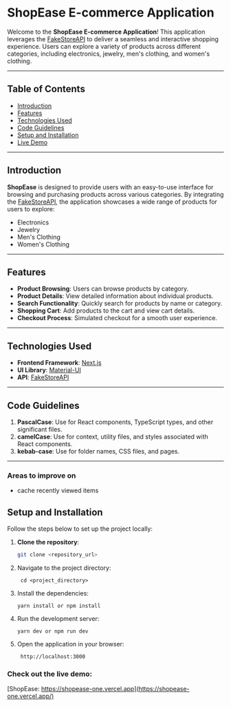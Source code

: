 # ShopEase E-commerce Application

Welcome to the **ShopEase E-commerce Application**! This application leverages the [FakeStoreAPI](https://fakestoreapi.com/) to deliver a seamless and interactive shopping experience. Users can explore a variety of products across different categories, including electronics, jewelry, men's clothing, and women's clothing.

---

## Table of Contents

- [Introduction](#introduction)
- [Features](#features)
- [Technologies Used](#technologies-used)
- [Code Guidelines](#code-guidelines)
- [Setup and Installation](#setup-and-installation)
- [Live Demo](#check-out-the-live-demo)

---

## Introduction

**ShopEase** is designed to provide users with an easy-to-use interface for browsing and purchasing products across various categories. By integrating the [FakeStoreAPI](https://fakestoreapi.com/), the application showcases a wide range of products for users to explore:

- Electronics
- Jewelry
- Men's Clothing
- Women's Clothing

---

## Features

- **Product Browsing**: Users can browse products by category.
- **Product Details**: View detailed information about individual products.
- **Search Functionality**: Quickly search for products by name or category.
- **Shopping Cart**: Add products to the cart and view cart details.
- **Checkout Process**: Simulated checkout for a smooth user experience.

---

## Technologies Used

- **Frontend Framework**: [Next.js](https://nextjs.org/)
- **UI Library**: [Material-UI](https://mui.com/)
- **API**: [FakeStoreAPI](https://fakestoreapi.com/)

---

## Code Guidelines

1. **PascalCase**: Use for React components, TypeScript types, and other significant files.
2. **camelCase**: Use for context, utility files, and styles associated with React components.
3. **kebab-case**: Use for folder names, CSS files, and pages.

---

### Areas to improve on

- cache recently viewed items

## Setup and Installation

Follow the steps below to set up the project locally:

1. **Clone the repository**:

   ```bash
   git clone <repository_url>
   ```

2. Navigate to the project directory:

   ```shell
    cd <project_directory>
   ```

3. Install the dependencies:

   ```shell
   yarn install or npm install
   ```

4. Run the development server:

   ```shell
   yarn dev or npm run dev
   ```

5. Open the application in your browser:

   ```shell
    http://localhost:3000
   ```

### Check out the live demo:

[ShopEase: https://shopease-one.vercel.app](https://shopease-one.vercel.app/)
